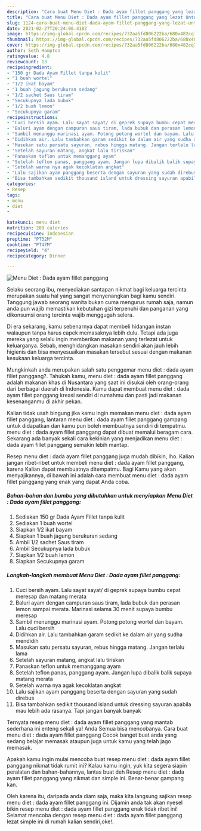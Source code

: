 ```yaml
---
description: "Cara buat Menu Diet : Dada ayam fillet panggang yang lezat Untuk Jualan"
title: "Cara buat Menu Diet : Dada ayam fillet panggang yang lezat Untuk Jualan"
slug: 1124-cara-buat-menu-diet-dada-ayam-fillet-panggang-yang-lezat-untuk-jualan
date: 2021-02-27T20:24:00.418Z
image: https://img-global.cpcdn.com/recipes/732aa5fd806222ba/680x482cq70/menu-diet-dada-ayam-fillet-panggang-foto-resep-utama.jpg
thumbnail: https://img-global.cpcdn.com/recipes/732aa5fd806222ba/680x482cq70/menu-diet-dada-ayam-fillet-panggang-foto-resep-utama.jpg
cover: https://img-global.cpcdn.com/recipes/732aa5fd806222ba/680x482cq70/menu-diet-dada-ayam-fillet-panggang-foto-resep-utama.jpg
author: Seth Hampton
ratingvalue: 4.8
reviewcount: 13
recipeingredient:
- "150 gr Dada Ayam Fillet tanpa kulit"
- "1 buah wortel"
- "1/2 ikat bayam"
- "1 buah jagung berukuran sedang"
- "1/2 sachet Saus tiram"
- "Secukupnya lada bubuk"
- "1/2 buah lemon"
- "Secukupnya garam"
recipeinstructions:
- "Cuci bersih ayam. Lalu sayat sayat/ di geprek supaya bumbu cepat meresap dan matang merata"
- "Baluri ayam dengan campuran saus tiram, lada bubuk dan perasan lemon sampai merata. Marinasi selama 30 menit supaya bumbu meresap"
- "Sambil menunggu marinasi ayam. Potong potong wortel dan bayam. Lalu cuci bersih"
- "Didihkan air. Lalu tambahkan garam sedikit ke dalam air yang sudha mendidih"
- "Masukan satu persatu sayuran, rebus hingga matang. Jangan terlalu lama"
- "Setelah sayuran matang, angkat lalu tiriskan"
- "Panaskan teflon untuk memanggang ayam"
- "Setelah teflon panas, panggang ayam. Jangan lupa dibalik balik supaya matang merata"
- "Setelah warna nya agak kecoklatan angkat"
- "Lalu sajikan ayam panggang beserta dengan sayuran yang sudah direbus"
- "Bisa tambahkan sedikit thousand island untuk dressing sayuran apabila mau lebih ada rasanya. Tapi jangan banyak banyak"
categories:
- Resep
tags:
- menu
- diet
- 

katakunci: menu diet  
nutrition: 288 calories
recipecuisine: Indonesian
preptime: "PT32M"
cooktime: "PT47M"
recipeyield: "4"
recipecategory: Dinner

---
```



![Menu Diet : Dada ayam fillet panggang](https://img-global.cpcdn.com/recipes/732aa5fd806222ba/680x482cq70/menu-diet-dada-ayam-fillet-panggang-foto-resep-utama.jpg)

Selaku seorang ibu, menyediakan santapan nikmat bagi keluarga tercinta merupakan suatu hal yang sangat menyenangkan bagi kamu sendiri. Tanggung jawab seorang  wanita bukan cuma mengurus rumah saja, namun anda pun wajib memastikan kebutuhan gizi terpenuhi dan panganan yang dikonsumsi orang tercinta wajib menggugah selera.

Di era  sekarang, kamu sebenarnya dapat membeli hidangan instan walaupun tanpa harus capek memasaknya lebih dulu. Tetapi ada juga mereka yang selalu ingin memberikan makanan yang terlezat untuk keluarganya. Sebab, menghidangkan masakan sendiri akan jauh lebih higienis dan bisa menyesuaikan masakan tersebut sesuai dengan makanan kesukaan keluarga tercinta. 



Mungkinkah anda merupakan salah satu penggemar menu diet : dada ayam fillet panggang?. Tahukah kamu, menu diet : dada ayam fillet panggang adalah makanan khas di Nusantara yang saat ini disukai oleh orang-orang dari berbagai daerah di Indonesia. Kamu dapat membuat menu diet : dada ayam fillet panggang kreasi sendiri di rumahmu dan pasti jadi makanan kesenanganmu di akhir pekan.

Kalian tidak usah bingung jika kamu ingin memakan menu diet : dada ayam fillet panggang, lantaran menu diet : dada ayam fillet panggang gampang untuk didapatkan dan kamu pun boleh membuatnya sendiri di tempatmu. menu diet : dada ayam fillet panggang dapat dibuat memalui beragam cara. Sekarang ada banyak sekali cara kekinian yang menjadikan menu diet : dada ayam fillet panggang semakin lebih mantap.

Resep menu diet : dada ayam fillet panggang juga mudah dibikin, lho. Kalian jangan ribet-ribet untuk membeli menu diet : dada ayam fillet panggang, karena Kalian dapat membuatnya ditempatmu. Bagi Kamu yang akan menyajikannya, di bawah ini adalah cara membuat menu diet : dada ayam fillet panggang yang enak yang dapat Anda coba.

<!--inarticleads1-->

##### Bahan-bahan dan bumbu yang dibutuhkan untuk menyiapkan Menu Diet : Dada ayam fillet panggang:

1. Sediakan 150 gr Dada Ayam Fillet tanpa kulit
1. Sediakan 1 buah wortel
1. Siapkan 1/2 ikat bayam
1. Siapkan 1 buah jagung berukuran sedang
1. Ambil 1/2 sachet Saus tiram
1. Ambil Secukupnya lada bubuk
1. Siapkan 1/2 buah lemon
1. Siapkan Secukupnya garam




<!--inarticleads2-->

##### Langkah-langkah membuat Menu Diet : Dada ayam fillet panggang:

1. Cuci bersih ayam. Lalu sayat sayat/ di geprek supaya bumbu cepat meresap dan matang merata
1. Baluri ayam dengan campuran saus tiram, lada bubuk dan perasan lemon sampai merata. Marinasi selama 30 menit supaya bumbu meresap
1. Sambil menunggu marinasi ayam. Potong potong wortel dan bayam. Lalu cuci bersih
1. Didihkan air. Lalu tambahkan garam sedikit ke dalam air yang sudha mendidih
1. Masukan satu persatu sayuran, rebus hingga matang. Jangan terlalu lama
1. Setelah sayuran matang, angkat lalu tiriskan
1. Panaskan teflon untuk memanggang ayam
1. Setelah teflon panas, panggang ayam. Jangan lupa dibalik balik supaya matang merata
1. Setelah warna nya agak kecoklatan angkat
1. Lalu sajikan ayam panggang beserta dengan sayuran yang sudah direbus
1. Bisa tambahkan sedikit thousand island untuk dressing sayuran apabila mau lebih ada rasanya. Tapi jangan banyak banyak




Ternyata resep menu diet : dada ayam fillet panggang yang mantab sederhana ini enteng sekali ya! Anda Semua bisa mencobanya. Cara buat menu diet : dada ayam fillet panggang Cocok banget buat anda yang sedang belajar memasak ataupun juga untuk kamu yang telah jago memasak.

Apakah kamu ingin mulai mencoba buat resep menu diet : dada ayam fillet panggang nikmat tidak rumit ini? Kalau kamu ingin, yuk kita segera siapin peralatan dan bahan-bahannya, lantas buat deh Resep menu diet : dada ayam fillet panggang yang nikmat dan simple ini. Benar-benar gampang kan. 

Oleh karena itu, daripada anda diam saja, maka kita langsung sajikan resep menu diet : dada ayam fillet panggang ini. Dijamin anda tak akan nyesel bikin resep menu diet : dada ayam fillet panggang enak tidak ribet ini! Selamat mencoba dengan resep menu diet : dada ayam fillet panggang lezat simple ini di rumah kalian sendiri,oke!.


